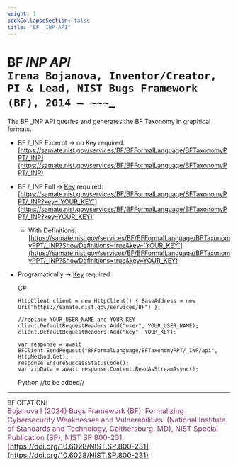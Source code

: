 ```yaml
---
weight: 1
bookCollapseSection: false
title: "BF _INP API"
---
```


<!-- Google tag (gtag.js) -->
<script async src="https://www.googletagmanager.com/gtag/js?id=G-PJ364XPP9F"></script>
<script>
  window.dataLayer = window.dataLayer || [];
  function gtag(){dataLayer.push(arguments);}
  gtag('js', new Date());

  gtag('config', 'G-PJ364XPP9F');
</script>

# BF _INP API <br/>_`Irena Bojanova, Inventor/Creator, PI & Lead, NIST Bugs Framework (BF), 2014 – ~~~`_

The BF _INP API queries and generates the BF Taxonomy in graphical formats.

- BF /_INP Excerpt  &rarr; no Key required: <br/>
  [https://samate.nist.gov/services/BF/BFFormalLanguage/BFTaxonomyPPT/_INP](https://samate.nist.gov/services/BF/BFFormalLanguage/BFTaxonomyPPT/_INP) <br/>

- BF /_INP Full &rarr; [Key](https://forms.gle/SRZyva5Vn1i4dQQ2A) required:<br/>
  [https://samate.nist.gov/services/BF/BFFormalLanguage/BFTaxonomyPPT/_INP?key=`YOUR_KEY`](https://samate.nist.gov/services/BF/BFFormalLanguage/BFTaxonomyPPT/_INP?key=YOUR_KEY)

  - With Definitions:<br/>
      [https://samate.nist.gov/services/BF/BFFormalLanguage/BFTaxonomyPPT/_INP?ShowDefinitions=true&key=`YOUR_KEY`](https://samate.nist.gov/services/BF/BFFormalLanguage/BFTaxonomyPPT/_INP?ShowDefinitions=true&key=YOUR_KEY)

  <!-- - Queried by BF Class taxon values: Class, Operation, Operand, Bug, Fault, Error, FinalError, and Attribute -- e.g., :<br/>
  [https://samate.nist.gov/services/BF/BFFormalLanguage/ppt?Fault=NULL%20Pointer&key=`YOUR_KEY`](https://samate.nist.gov/services/BF/BFFormalLanguage/ppt?Fault=NULL%20Pointer&key=YOUR_KEY) -->

- Programatically &rarr; [Key](https://forms.gle/SRZyva5Vn1i4dQQ2A) required: <br/>
        
  C#
        
      HttpClient client = new HttpClient() { BaseAddress = new Uri("https://samate.nist.gov/services/BF") };

      //replace YOUR_USER_NAME and YOUR_KEY
      client.DefaultRequestHeaders.Add("user", YOUR_USER_NAME);
      client.DefaultRequestHeaders.Add("key", YOUR_KEY);

      var response = await BFClient.SendRequest("BFFormalLanguage/BFTaxonomyPPT/_INP/api", HttpMethod.Get);
      response.EnsureSuccessStatusCode();
      var zipData = await response.Content.ReadAsStreamAsync();


  Python //to be added//
_______________________________

BF CITATION: <br/>
<l style="font-size: 16px; color: #7D3368"> Bojanova I (2024) Bugs Framework (BF): Formalizing Cybersecurity Weaknesses and Vulnerabilities. (National Institute of Standards and Technology, Gaithersburg, MD), NIST Special Publication (SP), NIST SP 800-231. [https://doi.org/10.6028/NIST.SP.800-231](https://doi.org/10.6028/NIST.SP.800-231)</l>  <br/>